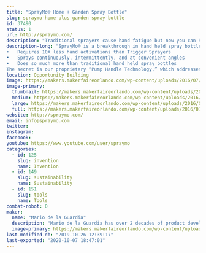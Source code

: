 ```yaml
---
title: "SprayMo® Home + Garden Spray Bottle"
slug: spraymo-home-plus-garden-spray-bottle
id: 37490
status: 1
url: http://spraymo.com/
description: "Traditional sprayers cause hand fatigue but now you can SprayMo® with less work! TM. SprayMo® (which is currently under development) is a new home &amp; garden spray bottle that requires 10X less effort than conventional sprayers. Fewer pumps means less hand fatigue.  Your new way to Spray! TM"
description-long: "SprayMo® is a breakthrough in hand held spray bottle technology that:
•	Requires 10X less hand activations than Trigger Sprayers
•	Sprays continuously, intermittently, and at convenient angles
•	Does so much more than traditional hand held spray bottles
The secret is our proprietary “Pump Handle Technology,” which addresses the shortcomings and issues of traditional bottle sprayers relating to: health, convenience, durability, &amp; the environment."
location: Opportunity Building
image: https://makers.makerfaireorlando.com/wp-content/uploads/2016/07/hand-with-sprayer-twitter_facebook-936x1024.jpg
image-primary:
  thumbnail: https://makers.makerfaireorlando.com/wp-content/uploads/2016/07/hand-with-sprayer-twitter_facebook-150x150.jpg
  medium: https://makers.makerfaireorlando.com/wp-content/uploads/2016/07/hand-with-sprayer-twitter_facebook-274x300.jpg
  large: https://makers.makerfaireorlando.com/wp-content/uploads/2016/07/hand-with-sprayer-twitter_facebook-936x1024.jpg
  full: https://makers.makerfaireorlando.com/wp-content/uploads/2016/07/hand-with-sprayer-twitter_facebook.jpg
website: http://spraymo.com/
email: info@spraymo.com
twitter: 
instagram: 
facebook: 
youtube: https://www.youtube.com/user/spraymo
categories:
  - id: 125
    slug: invention
    name: Invention
  - id: 149
    slug: sustainability
    name: Sustainability
  - id: 151
    slug: tools
    name: Tools
combat-robot: 0
maker:
  name: "Mario de la Guardia"
  description: "Mario de la Guardia has over 2 decades of product development experience including several patents."
  image-primary: https://makers.makerfaireorlando.com/wp-content/uploads/2018/08/Innovate-Pre_27-X3-1024x683.jpg
last-modified-db: "2019-10-26 12:39:17"
last-exported: "2020-10-07 18:47:01"
---
```

